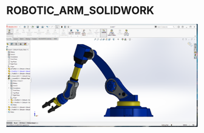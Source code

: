 # ROBOTIC_ARM_SOLIDWORK

![IMAGE 1](https://github.com/cjayahansa/ROBOTIC_ARM_SOLIDWORK/blob/main/Screenshot%202025-10-19%20194633.png)
